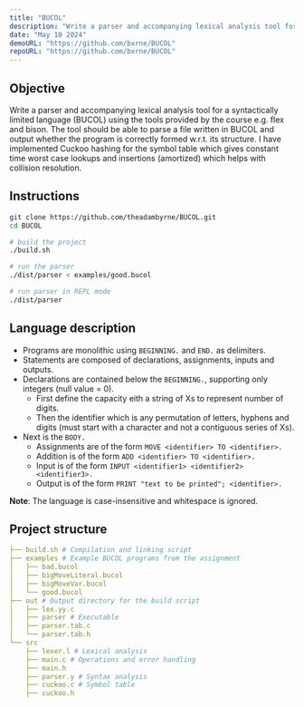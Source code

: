 ```yaml
---
title: "BUCOL"
description: "Write a parser and accompanying lexical analysis tool for a syntactically limited language (BUCOL) "
date: "May 10 2024"
demoURL: "https://github.com/bxrne/BUCOL"
repoURL: "https://github.com/bxrne/BUCOL"
---
```



## Objective

Write a parser and accompanying lexical analysis tool for a syntactically limited language (BUCOL) using the tools provided by the course e.g. flex and bison. The tool should be able to parse a file written in BUCOL and output whether the program is correctly formed w.r.t. its structure. I have implemented Cuckoo hashing for the symbol table which gives constant time worst case lookups and insertions (amortized) which helps with collision resolution.

## Instructions

```bash
git clone https://github.com/theadambyrne/BUCOL.git
cd BUCOL

# build the project
./build.sh

# run the parser
./dist/parser < examples/good.bucol

# run parser in REPL mode
./dist/parser
```

## Language description

- Programs are monolithic using `BEGINNING.` and `END.` as delimiters.
- Statements are composed of declarations, assignments, inputs and outputs.
- Declarations are contained below the `BEGINNING.`, supporting only integers (null value = 0).
  - First define the capacity eith a string of Xs to represent number of digits.
  - Then the identifier which is any permutation of letters, hyphens and digits (must start with a character and not a contiguous series of Xs).
- Next is the `BODY.`
  - Assignments are of the form `MOVE <identifier> TO <identifier>.`
  - Addition is of the form `ADD <identifier> TO <identifier>.`
  - Input is of the form `INPUT <identifier1> <identifier2> <identifier3>.`
  - Output is of the form `PRINT "text to be printed"; <identifier>.`

**Note**: The language is case-insensitive and whitespace is ignored.


## Project structure

```yaml
├── build.sh # Compilation and linking script
├── examples # Example BUCOL programs from the assignment
│   ├── bad.bucol
│   ├── bigMoveLiteral.bucol
│   ├── bigMoveVar.bucol
│   └── good.bucol
├── out # Output directory for the build script
│   ├── lex.yy.c
│   ├── parser # Executable
│   ├── parser.tab.c
│   └── parser.tab.h
└── src
    ├── lexer.l # Lexical analysis
    ├── main.c # Operations and error handling
    ├── main.h
    ├── parser.y # Syntax analysis
    ├── cuckoo.c # Symbol table
    ├── cuckoo.h
```
